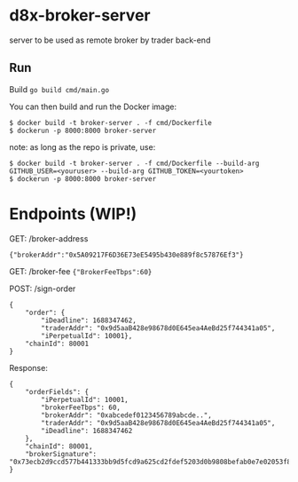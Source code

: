 # d8x-broker-server

server to be used as remote broker by trader back-end

## Run
Build `go build cmd/main.go`

You can then build and run the Docker image:
```
$ docker build -t broker-server . -f cmd/Dockerfile
$ dockerun -p 8000:8000 broker-server
```
note: as long as the repo is private, use:
```
$ docker build -t broker-server . -f cmd/Dockerfile --build-arg GITHUB_USER=<youruser> --build-arg GITHUB_TOKEN=<yourtoken>
$ dockerun -p 8000:8000 broker-server
```

# Endpoints (WIP!)

GET: /broker-address

`{"brokerAddr":"0x5A09217F6D36E73eE5495b430e889f8c57876Ef3"}`

GET: /broker-fee
`{"BrokerFeeTbps":60}`

POST: /sign-order

```
{
    "order": {
        "iDeadline": 1688347462,
        "traderAddr": "0x9d5aaB428e98678d0E645ea4AeBd25f744341a05",
        "iPerpetualId": 10001},
    "chainId": 80001
}
```

Response:

```
{
    "orderFields": {
        "iPerpetualId": 10001,
        "brokerFeeTbps": 60,
        "brokerAddr": "0xabcedef0123456789abcde..",
        "traderAddr": "0x9d5aaB428e98678d0E645ea4AeBd25f744341a05",
        "iDeadline": 1688347462
    },
    "chainId": 80001,
    "brokerSignature": "0x73ecb2d9ccd577b441333bb9d5fcd9a625cd2fdef5203d0b9808befab0e7e02053f8e0deac0602f1cc294f4706281f83a48745cee92a7bf61cef0516ec7514f21b"
}
```
